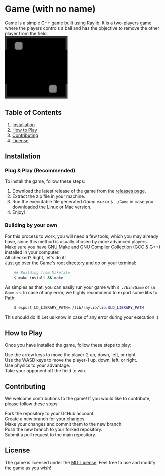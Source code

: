 # Game (with no name)

Game is a simple C++ game built using Raylib. It is a two-players game where the players controls a ball and has the objective to remove the other player from the field.<br>
<img src="assets/game.png" width="200" height="200">

## Table of Contents

1. [Installation](#installation)
2. [How to Play](#how-to-play)
3. [Contributing](#contributing)
4. [License](#license)

## Installation

### Plug & Play (Recommended)
To install the game, follow these steps:

1. Download the latest release of the game from the [releases page](https://github.com/FelipeFTN/Game/releases).<br>
2. Extract the zip file in your machine.<br>
3. Run the executable file generated _Game.exe_ or `$ ./Game` in case you downloaded the Linux or Mac version.<br>
4. Enjoy!

### Building by your own
For this process to work, you will need a few tools, which you may already have, since this method is usually chosen by more advanced players.<br>
Make sure you have [GNU Make](https://www.gnu.org/software/make/) and [GNU Compiler Collection](https://gcc.gnu.org/) (GCC & G++) installed in your computer.<br>
All checked? Right, let's do it!<br>
Just go over the Game's root directory and do on your terminal:
```bash
    ## Building from Makefile
    $ make install && make
```
As simples as that, you can easily run your game with `$ ./bin/Game` or `sh Game.sh`.
In case of any error, we highly recommend to export some libs to Path:
```bash
    $ export LD_LIBRARY_PATH=./lib/raylib/lib:$LD_LIBRARY_PATH
```
This should do it! Let us know in case of any error during your execution :)

## How to Play

Once you have installed the game, follow these steps to play:<br>

Use the arrow keys to move the player-2 up, down, left, or right.<br>
Use the WASD keys to move the player-1 up, down, left, or right.<br>
Use physics to your advantage.<br>
Take your opponent off the field to win.<br>

## Contributing

We welcome contributions to the game! If you would like to contribute, please follow these steps:

Fork the repository to your GitHub account.<br>
Create a new branch for your changes.<br>
Make your changes and commit them to the new branch.<br>
Push the new branch to your forked repository.<br>
Submit a pull request to the main repository.<br>

## License

The game is licensed under the [MIT License](https://github.com/FelipeFTN/Game/blob/master/LICENSE). Feel free to use and modify the game as you wish!
